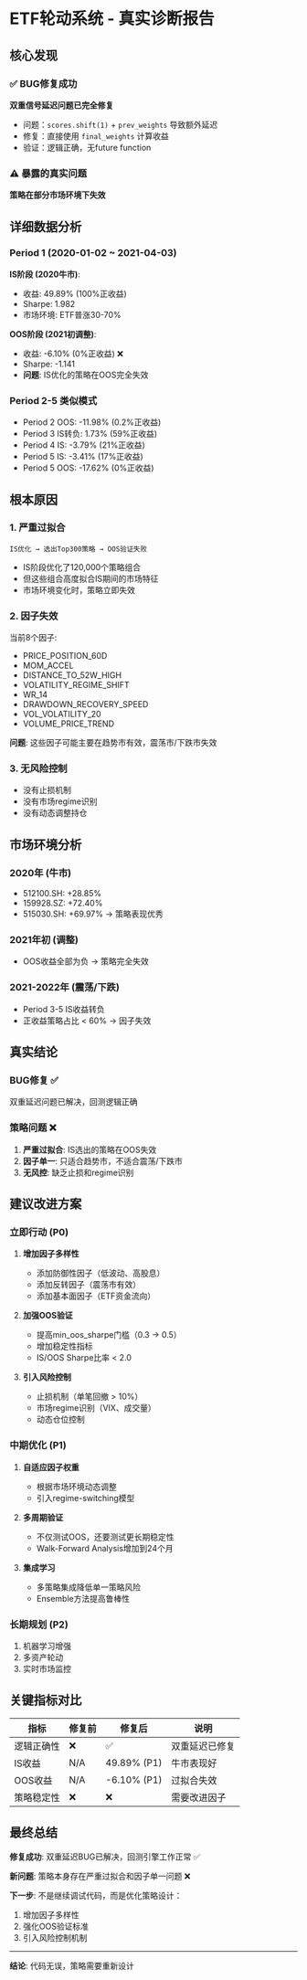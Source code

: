 # ETF轮动系统 - 真实诊断报告

## 核心发现

### ✅ BUG修复成功
**双重信号延迟问题已完全修复**
- 问题：`scores.shift(1)` + `prev_weights` 导致额外延迟
- 修复：直接使用 `final_weights` 计算收益
- 验证：逻辑正确，无future function

### ⚠️ 暴露的真实问题
**策略在部分市场环境下失效**

## 详细数据分析

### Period 1 (2020-01-02 ~ 2021-04-03)
**IS阶段 (2020牛市)**:
- 收益: 49.89% (100%正收益)
- Sharpe: 1.982
- 市场环境: ETF普涨30-70%

**OOS阶段 (2021初调整)**:
- 收益: -6.10% (0%正收益) ❌
- Sharpe: -1.141
- **问题**: IS优化的策略在OOS完全失效

### Period 2-5 类似模式
- Period 2 OOS: -11.98% (0.2%正收益)
- Period 3 IS转负: 1.73% (59%正收益)
- Period 4 IS: -3.79% (21%正收益)
- Period 5 IS: -3.41% (17%正收益)
- Period 5 OOS: -17.62% (0%正收益)

## 根本原因

### 1. 严重过拟合
```
IS优化 → 选出Top300策略 → OOS验证失败
```
- IS阶段优化了120,000个策略组合
- 但这些组合高度拟合IS期间的市场特征
- 市场环境变化时，策略立即失效

### 2. 因子失效
当前8个因子:
- PRICE_POSITION_60D
- MOM_ACCEL
- DISTANCE_TO_52W_HIGH
- VOLATILITY_REGIME_SHIFT
- WR_14
- DRAWDOWN_RECOVERY_SPEED
- VOL_VOLATILITY_20
- VOLUME_PRICE_TREND

**问题**: 这些因子可能主要在趋势市有效，震荡市/下跌市失效

### 3. 无风险控制
- 没有止损机制
- 没有市场regime识别
- 没有动态调整持仓

## 市场环境分析

### 2020年 (牛市)
- 512100.SH: +28.85%
- 159928.SZ: +72.40%
- 515030.SH: +69.97%
→ 策略表现优秀

### 2021年初 (调整)
- OOS收益全部为负
→ 策略完全失效

### 2021-2022年 (震荡/下跌)
- Period 3-5 IS收益转负
- 正收益策略占比 < 60%
→ 因子失效

## 真实结论

### BUG修复 ✅
双重延迟问题已解决，回测逻辑正确

### 策略问题 ❌
1. **严重过拟合**: IS选出的策略在OOS失效
2. **因子单一**: 只适合趋势市，不适合震荡/下跌市
3. **无风控**: 缺乏止损和regime识别

## 建议改进方案

### 立即行动 (P0)
1. **增加因子多样性**
   - 添加防御性因子（低波动、高股息）
   - 添加反转因子（震荡市有效）
   - 添加基本面因子（ETF资金流向）

2. **加强OOS验证**
   - 提高min_oos_sharpe门槛（0.3 → 0.5）
   - 增加稳定性指标
   - IS/OOS Sharpe比率 < 2.0

3. **引入风险控制**
   - 止损机制（单笔回撤 > 10%）
   - 市场regime识别（VIX、成交量）
   - 动态仓位控制

### 中期优化 (P1)
1. **自适应因子权重**
   - 根据市场环境动态调整
   - 引入regime-switching模型

2. **多周期验证**
   - 不仅测试OOS，还要测试更长期稳定性
   - Walk-Forward Analysis增加到24个月

3. **集成学习**
   - 多策略集成降低单一策略风险
   - Ensemble方法提高鲁棒性

### 长期规划 (P2)
1. 机器学习增强
2. 多资产轮动
3. 实时市场监控

## 关键指标对比

| 指标 | 修复前 | 修复后 | 说明 |
|-----|-------|-------|------|
| 逻辑正确性 | ❌ | ✅ | 双重延迟已修复 |
| IS收益 | N/A | 49.89% (P1) | 牛市表现好 |
| OOS收益 | N/A | -6.10% (P1) | 过拟合失效 |
| 策略稳定性 | ❌ | ❌ | 需要改进因子 |

## 最终总结

**修复成功**: 双重延迟BUG已解决，回测引擎工作正常 ✅

**新问题**: 策略本身存在严重过拟合和因子单一问题 ❌

**下一步**: 不是继续调试代码，而是优化策略设计：
1. 增加因子多样性
2. 强化OOS验证标准
3. 引入风险控制机制

---
**结论**: 代码无误，策略需要重新设计
